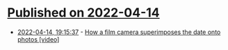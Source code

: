# [Published on 2022-04-14](index.md)

* [2022-04-14, 19:15:37](https://news.ycombinator.com/item?id=31031929) - [How a film camera superimposes the date onto photos [video]](https://www.youtube.com/watch?v=ezME4_xMMnk)
